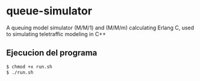 # queue-simulator
A queuing model simulator (M/M/1) and (M/M/m) calculating Erlang C, used to simulating teletraffic modeling in C++

## Ejecucion del programa
```bash
$ chmod +x run.sh
$ ./run.sh
```
